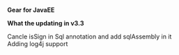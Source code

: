 **Gear for JavaEE**

**What the updating in v3.3**

Cancle isSign in Sql annotation and add sqlAssembly in it<br> 
Adding log4j support<br>
